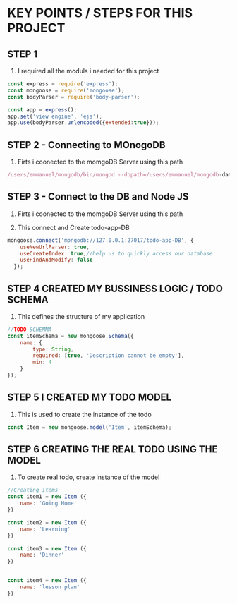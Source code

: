 # KEY POINTS / STEPS FOR THIS PROJECT

## STEP 1
1. I required all the moduls i needed for this project
```javascript
const express = require('express');
const mongoose = require('mongoose');
const bodyParser = require('body-parser');

const app = express();
app.set('view engine', 'ejs');
app.use(bodyParser.urlencoded({extended:true}));
```
## STEP 2 - Connecting to MOnogoDB
1. Firts i coonected to the momgoDB Server using this path
```javascript
/users/emmanuel/mongodb/bin/mongod --dbpath=/users/emmanuel/mongodb-data
```

## STEP 3 - Connect to the DB and Node JS
1. Firts i coonected to the momgoDB Server using this path

2. This connect and Create todo-app-DB
```javascript
mongoose.connect('mongodb://127.0.0.1:27017/todo-app-DB', {
    useNewUrlParser: true, 
    useCreateIndex: true,//help us to quickly access our database
    useFindAndModify: false
  });
```

## STEP 4 CREATED MY BUSSINESS LOGIC / TODO SCHEMA
1. This defines the structure of my application

```javascript
//TODO SCHEMMA
const itemSchema = new mongoose.Schema({
    name: {
        type: String,
        required: [true, 'Description cannot be empty'],
        min: 4
    }
});
```

## STEP 5 I CREATED MY TODO MODEL
1. This is used to create the instance of the todo

```javascript
const Item = new mongoose.model('Item', itemSchema);
```

## STEP 6 CREATING THE REAL TODO USING THE MODEL
1. To create real todo, create instance of the model

```javascript
//Creating items
const item1 = new Item ({
    name: 'Going Home'
})

const item2 = new Item ({
    name: 'Learning'
})

const item3 = new Item ({
    name: 'Dinner'
})


const item4 = new Item ({
    name: 'lesson plan'
})
```
